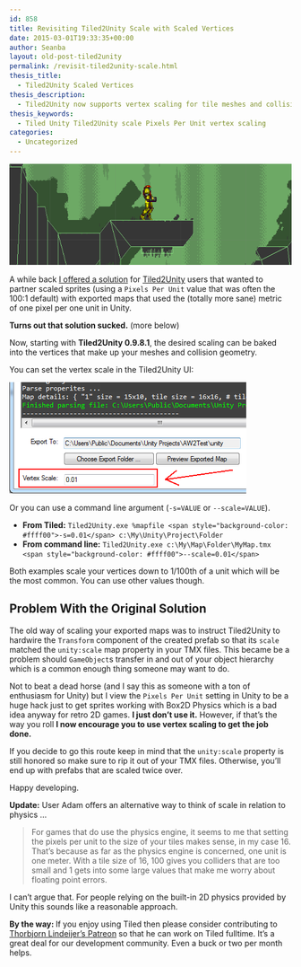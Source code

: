 ```yaml
---
id: 858
title: Revisiting Tiled2Unity Scale with Scaled Vertices
date: 2015-03-01T19:33:35+00:00
author: Seanba
layout: old-post-tiled2unity
permalink: /revisit-tiled2unity-scale.html
thesis_title:
  - Tiled2Unity Scaled Vertices
thesis_description:
  - Tiled2Unity now supports vertex scaling for tile meshes and collision geometry.
thesis_keywords:
  - Tiled Unity Tiled2Unity scale Pixels Per Unit vertex scaling
categories:
  - Uncategorized
---
```

<img title="Scaled Vertices" style="border-left-width: 0px; border-right-width: 0px; background-image: none; border-bottom-width: 0px; padding-top: 0px; padding-left: 0px; display: inline; padding-right: 0px; border-top-width: 0px" border="0" alt="Scaled Vertices" src="/assets/wp-content/uploads/2015/03/uni-vertex-scaled.png" width="640" height="180" />

A while back <a title="Stupid solution for scaling Tiled2Unity maps" href="{{ '/controlling-tiled2unity-scale/' | relative_url }}.html" rel="Stupid solution for scaling Tiled2Unity maps">I offered a solution</a> for <a title="Tiled2Unity" href="{{ '/tiled2unity/' | relative_url }}" rel="Tiled2Unity">Tiled2Unity</a> users that wanted to partner scaled sprites (using a `Pixels Per Unit` value that was often the 100:1 default) with exported maps that used the (totally more sane) metric of one pixel per one unit in Unity.

**Turns out that solution sucked.** (more below)

Now, starting with **Tiled2Unity 0.9.8.1**, the desired scaling can be baked into the vertices that make up your meshes and collision geometry.

You can set the vertex scale in the Tiled2Unity UI:

<img title="Scaled Vertices in Tiled2Unity UI" style="border-left-width: 0px; border-right-width: 0px; background-image: none; border-bottom-width: 0px; padding-top: 0px; padding-left: 0px; display: inline; padding-right: 0px; border-top-width: 0px" border="0" alt="Scaled Vertices in Tiled2Unity UI" src="/assets/wp-content/uploads/2015/03/t2u-vertex-scale-ui.png" width="423" height="198" />

Or you can use a command line argument (`-s=VALUE` or `--scale=VALUE`).

  * **From Tiled:** `Tiled2Unity.exe %mapfile <span style="background-color: #ffff00">-s=0.01</span> c:\My\Unity\Project\Folder` 
  * **From command line:** `Tiled2Unity.exe c:\My\Map\Folder\MyMap.tmx <span style="background-color: #ffff00">--scale=0.01</span>` 

Both examples scale your vertices down to 1/100th of a unit which will be the most common. You can use other values though.

## 

## Problem With the Original Solution

The old way of scaling your exported maps was to instruct Tiled2Unity to hardwire the `Transform` component of the created prefab so that its `scale` matched the `unity:scale` map property in your TMX files. This became be a problem should `GameObject`s transfer in and out of your object hierarchy which is a common enough thing someone may want to do.

Not to beat a dead horse (and I say this as someone with a ton of enthusiasm for Unity) but I view the `Pixels Per Unit` setting in Unity to be a huge hack just to get sprites working with Box2D Physics which is a bad idea anyway for retro 2D games. **I just don’t use it.** However, if that’s the way you roll **I now encourage you to use vertex scaling to get the job done.**

If you decide to go this route keep in mind that the `unity:scale` property is still honored so make sure to rip it out of your TMX files. Otherwise, you’ll end up with prefabs that are scaled twice over.

Happy developing.

**Update:** User Adam offers an alternative way to think of scale in relation to physics …

> For games that do use the physics engine, it seems to me that setting the pixels per unit to the size of your tiles makes sense, in my case 16. That’s because as far as the physics engine is concerned, one unit is one meter. With a tile size of 16, 100 gives you colliders that are too small and 1 gets into some large values that make me worry about floating point errors. 

I can’t argue that. For people relying on the built-in 2D physics provided by Unity this sounds like a reasonable approach.

<div class="orange-box">
  <strong>By the way: </strong>If you enjoy using Tiled then please consider contributing to <a title="Tiled on Patreon" href="https://www.patreon.com/bjorn" rel="Tiled on Patreon">Thorbjorn Lindeijer’s Patreon</a> so that he can work on Tiled fulltime. It’s a great deal for our development community. Even a buck or two per month helps.
</div>
